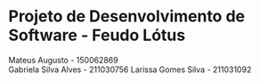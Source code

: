 # Projeto de Desenvolvimento de Software - Feudo Lótus

Mateus Augusto - 150062869     
Gabriela Silva Alves - 211030756
Larissa Gomes Silva - 211031092
